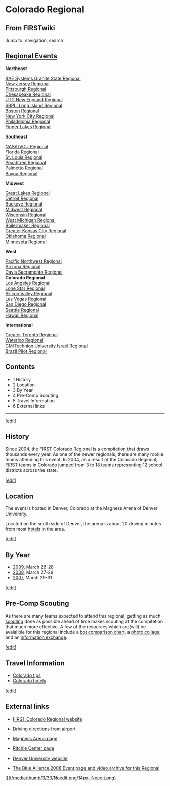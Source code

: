 # Colorado Regional

## From FIRSTwiki

Jump to: navigation, search

## [Regional Events](Index_of_Regionals "Index of Regionals")

**Northeast**

[BAE Systems Granite State Regional](BAE_Systems_Granite_State_Regional "BAE Systems Granite
State Regional")<br>
[New Jersey Regional](New_Jersey_Regional "New Jersey Regional")<br>
[Pittsburgh Regional](Pittsburgh_Regional "Pittsburgh Regional")<br>
[Chesapeake Regional](Chesapeake_Regional "Chesapeake Regional")<br>
[UTC New England Regional](UTC_New_England_Regional "UTC New
England Regional")<br>
[SBPLI Long Island Regional](SBPLI_Long_Island_Regional "SBPLI Long
Island Regional")<br>
[Boston Regional](Boston_Regional "Boston Regional")<br>
[New York City Regional](New_York_City_Regional "New York City
Regional")<br>
[Philadelphia Regional](Philadelphia_Regional "Philadelphia
Regional")<br>
[Finger Lakes Regional](Finger_Lakes_Regional "Finger Lakes
Regional")

**Southeast**

[NASA/VCU Regional](NASA/VCU_Regional "NASA/VCU Regional")<br>
[Florida Regional](Florida_Regional "Florida Regional")<br>
[St. Louis Regional](St._Louis_Regional "St. Louis Regional")<br>
[Peachtree Regional](Peachtree_Regional "Peachtree Regional")<br>
[Palmetto Regional](Palmetto_Regional "Palmetto Regional")<br>
[Bayou Regional](Bayou_Regional "Bayou Regional")

**Midwest**

[Great Lakes Regional](Great_Lakes_Regional "Great Lakes Regional")<br>
[Detroit Regional](Detroit_Regional "Detroit Regional")<br>
[Buckeye Regional](Buckeye_Regional "Buckeye Regional")<br>
[Midwest Regional](Midwest_Regional "Midwest Regional")<br>
[Wisconsin Regional](Wisconsin_Regional "Wisconsin Regional")<br>
[West Michigan Regional](West_Michigan_Regional "West Michigan
Regional")<br>
[Boilermaker Regional](Boilermaker_Regional "Boilermaker Regional")<br>
[Greater Kansas City Regional](Greater_Kansas_City_Regional "Greater Kansas City Regional")<br>
[Oklahoma Regional](Oklahoma_Regional "Oklahoma Regional")<br>
[Minnesota Regional](Minnesota_Regional "Minnesota Regional")

**West**

[Pacific Northwest Regional](Pacific_Northwest_Regional "Pacific
Northwest Regional")<br>
[Arizona Regional](Arizona_Regional "Arizona Regional")<br>
[Davis Sacramento Regional](Davis_Sacramento_Regional "Davis
Sacramento Regional")<br>
**Colorado Regional**<br>
[Los Angeles Regional](Los_Angeles_Regional "Los Angeles Regional")<br>
[Lone Star Regional](Lone_Star_Regional "Lone Star Regional")<br>
[Silicon Valley Regional](Silicon_Valley_Regional "Silicon Valley
Regional")<br>
[Las Vegas Regional](Las_Vegas_Regional "Las Vegas Regional")<br>
[San Diego Regional](San_Diego_Regional "San Diego Regional")<br>
[Seattle Regional](Seattle_Regional "Seattle Regional")<br>
[Hawaii Regional](Hawaii_Regional "Hawaii Regional")

**International**

[Greater Toronto Regional](Greater_Toronto_Regional "Greater
Toronto Regional")<br>
[Waterloo Regional](Waterloo_Regional "Waterloo Regional")<br>
[GM/Technion University Israel Regional](GM/Technion_University_Israel_Regional "GM/Technion
University Israel Regional")<br>
[Brazil Pilot Regional](Brazil_Pilot_Regional "Brazil Pilot
Regional")

## Contents

- 1 History
- 2 Location
- 3 By Year
- 4 Pre-Comp Scouting
- 5 Travel Information
- 6 External links

--------------------------------------------------------------------------------

[[edit](/index.php?title=Colorado_Regional&action=edit&section=1 "Edit
section: History")]

## History

Since 2004, the [FIRST](first) Colorado Regional is a compitetion that draws thousands every year. As one of the newer regionals, there are many rookie teams attending this event. In 2004, as a result of the Colorado Regional, [FIRST](first) teams in Colorado jumped from 3 to 18 teams representing 12 school districts across the state.

[[edit](/index.php?title=Colorado_Regional&action=edit&section=2 "Edit
section: Location")]

## Location

The event is hosted in Denver, Colorado at the Magness Arena of Denver University.

Located on the south side of Denver, the arena is about 20 driving minutes from most [hotels](Colorado_hotels "Colorado hotels") in the area.

[[edit](/index.php?title=Colorado_Regional&action=edit&section=3 "Edit
section: By Year")]

## By Year

- [2009](/index.php?title=Colorado_Regional_%282009%29&action=edit "Colorado Regional \(2009\)"), March 26-28
- [2008](/index.php?title=Colorado_Regional_%282008%29&action=edit "Colorado Regional \(2008\)"), March 27-29
- [2007](Colorado_Regional_%282007%29 "Colorado Regional \(2007\)"), March 29-31

[[edit](/index.php?title=Colorado_Regional&action=edit&section=4 "Edit
section: Pre-Comp Scouting")]

## Pre-Comp Scouting

As there are many teams expected to attend this regional, getting as much [scouting](Scouting "Scouting") done as possible ahead of time makes scouting at the compitetion that much more effective. A few of the resources which are(will) be avalalible for this regional include a [bot comparison chart](/index.php?title=Colorado_bot_chart&action=edit "Colorado
bot chart"), a [photo collage](/index.php?title=Colorado_bot_pics&action=edit "Colorado bot pics"), and an [information exchange](Colorado_information_exchange "Colorado information
exchange").

[[edit](/index.php?title=Colorado_Regional&action=edit&section=5 "Edit
section: Travel Information")]

## Travel Information

- [Colorado tips](Colorado_tips "Colorado tips")
- [Colorado hotels](Colorado_hotels "Colorado hotels")

[[edit](/index.php?title=Colorado_Regional&action=edit&section=6 "Edit
section: External links")]

## External links

- [FIRST Colorado Regional website](http://www.coloradofirst.org/ "http://www.coloradofirst.org/")
- [Driving directions from airport](http://www.du.edu/maps/city.html "http://www.du.edu/maps/city.html")
- [Magness Arena page](http://www.du.edu/events/venuepopMagness.html "http://www.du.edu/events/venuepopMagness.html")
- [Ritchie Center page](http://www.du.edu/events/tourRitchieCenter.html "http://www.du.edu/events/tourRitchieCenter.html")
- [Denver University website](http://www.du.edu/ "http://www.du.edu/")

- [The Blue Allience 2008 Event page and video archive for this Regional](http://www.thebluealliance.net/tbatv/event.php?eventid=168 "http://www.thebluealliance.net/tbatv/event.php?eventid=168")

[![](/media/thumb/3/33/Noedit.png/14px-
Noedit.png)](Image:Noedit.png)
